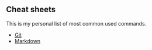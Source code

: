 ## Cheat sheets

This is my personal list of most common used commands. 


* [Git](git/git.md)
* [Markdown](markdown/markdown.md)
